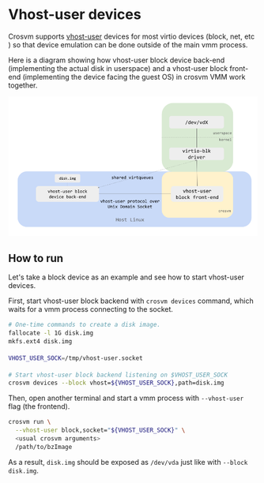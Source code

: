# Vhost-user devices

Crosvm supports [vhost-user] devices for most virtio devices (block, net, etc ) so that device
emulation can be done outside of the main vmm process.

Here is a diagram showing how vhost-user block device back-end (implementing the actual disk in
userspace) and a vhost-user block front-end (implementing the device facing the guest OS) in crosvm
VMM work together.

<!-- Image from https://docs.google.com/presentation/d/1s6wH5L_F8NNiXls5UgWbD34jtBmijoZuiyLu76Fc2NM/edit#slide=id.ge5067b4ec2_0_55 -->

![vhost-user diagram](images/vhost_user.png)

## How to run

Let's take a block device as an example and see how to start vhost-user devices.

First, start vhost-user block backend with `crosvm devices` command, which waits for a vmm process
connecting to the socket.

```sh
# One-time commands to create a disk image.
fallocate -l 1G disk.img
mkfs.ext4 disk.img

VHOST_USER_SOCK=/tmp/vhost-user.socket

# Start vhost-user block backend listening on $VHOST_USER_SOCK
crosvm devices --block vhost=${VHOST_USER_SOCK},path=disk.img
```

Then, open another terminal and start a vmm process with `--vhost-user` flag (the frontend).

```sh
crosvm run \
  --vhost-user block,socket="${VHOST_USER_SOCK}" \
  <usual crosvm arguments>
  /path/to/bzImage
```

As a result, `disk.img` should be exposed as `/dev/vda` just like with `--block disk.img`.

[vhost-user]: https://qemu-project.gitlab.io/qemu/interop/vhost-user.html
